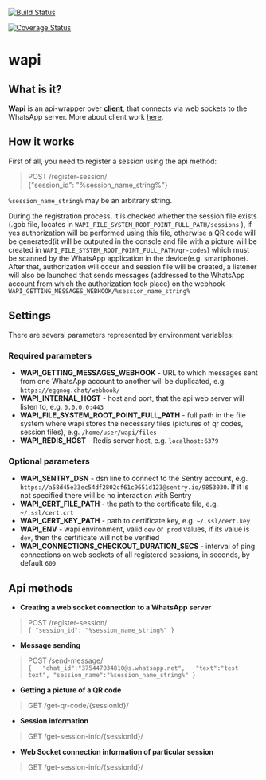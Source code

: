 [![Build Status](https://travis-ci.com/r-erema/wapi.svg?branch=master)](https://travis-ci.com/r-erema/wapi)

[![Coverage Status](https://coveralls.io/repos/github/r-erema/wapi/badge.svg?branch=master&kill_cache=1)](https://coveralls.io/github/r-erema/wapi?branch=master)

# wapi #

## What is it? ##

**Wapi** is an api-wrapper over [**client**](https://github.com/Rhymen/go-whatsapp), that connects via web sockets to the WhatsApp server. More about client work [here](https://github.com/sigalor/whatsapp-web-reveng).

## How it works ##

First of all, you need to register a session using the api method:
>POST /register-session/  
>{"session_id": "%session_name_string%"}

`%session_name_string%` may be an arbitrary string.  

During the registration process, it is checked whether the session file exists (.gob file, locates in `WAPI_FILE_SYSTEM_ROOT_POINT_FULL_PATH/sessions` ), if yes authorization will be performed using this file, otherwise a QR code will be generated(it will be outputed in the console and file with a picture will be created in  `WAPI_FILE_SYSTEM_ROOT_POINT_FULL_PATH/qr-codes`) which must be scanned by the WhatsApp application in the device(e.g. smartphone). After that, authorization will occur and session file will be created, a listener will also be launched that sends messages (addressed to the WhatsApp account from which the authorization took place) on the webhook `WAPI_GETTING_MESSAGES_WEBHOOK/%session_name_string%`


## Settings ##
There are several parameters represented by environment variables:
### Required parameters ###
* **WAPI_GETTING_MESSAGES_WEBHOOK** - URL to which messages sent from one WhatsApp account to another will be duplicated, e.g. `https://eggnog.chat/webhook/`   
* **WAPI_INTERNAL_HOST** - host and port, that the api web server will listen to, e.g. `0.0.0.0:443`  
* **WAPI_FILE_SYSTEM_ROOT_POINT_FULL_PATH** - full path in the file system where wapi stores the necessary files (pictures of qr codes, session files), e.g. `/home/user/wapi/files`  
* **WAPI_REDIS_HOST** - Redis server host, e.g. `localhost:6379`  

### Optional parameters ### 
* **WAPI_SENTRY_DSN** - dsn line to connect to the Sentry account, e.g. `https://a58d45e33ec54df2802cf61c9651d123@sentry.io/9853030`. If it is not specified there will be no interaction with Sentry
* **WAPI_CERT_FILE_PATH** - the path to the certificate file, e.g. `~/.ssl/cert.crt`  
* **WAPI_CERT_KEY_PATH** - path to certificate key, e.g. `~/.ssl/cert.key`  
* **WAPI_ENV** - wapi environment, valid `dev` or` prod` values, if its value is `dev`, then the certificate will not be verified  
* **WAPI_CONNECTIONS_CHECKOUT_DURATION_SECS** - interval of ping connections on web sockets of all registered sessions, in seconds, by default `600`

## Api methods ##

* **Creating a web socket connection to a WhatsApp server**  
>POST /register-session/  
`{
    "session_id": "%session_name_string%"
}`  

* **Message sending**  
> POST /send-message/  
`{  
    "chat_id":"375447034810@s.whatsapp.net",  
    "text":"test text",
    "session_name":"%session_name_string%"
}`  

* **Getting a picture of a QR code**
> GET /get-qr-code/{sessionId}/  


* **Session information**  
> GET /get-session-info/{sessionId}/  

* **Web Socket connection information of particular session**  
> GET /get-session-info/{sessionId}/  
